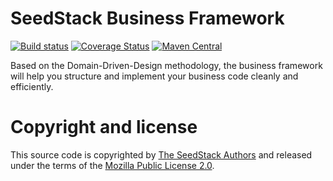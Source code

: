 # SeedStack Business Framework 

[![Build status](https://travis-ci.org/seedstack/business.svg?branch=master)](https://travis-ci.org/seedstack/business) [![Coverage Status](https://coveralls.io/repos/github/seedstack/business/badge.svg?branch=master)](https://coveralls.io/github/seedstack/business?branch=master) [![Maven Central](https://maven-badges.herokuapp.com/maven-central/org.seedstack.business/business/badge.svg?style=flat)](https://maven-badges.herokuapp.com/maven-central/org.seedstack.business/business)

Based on the Domain-Driven-Design methodology, the business framework will help you structure and implement your business code cleanly and efficiently.

# Copyright and license

This source code is copyrighted by [The SeedStack Authors](https://github.com/seedstack/seedstack/blob/master/AUTHORS) and
released under the terms of the [Mozilla Public License 2.0](https://www.mozilla.org/MPL/2.0/). 
